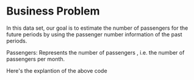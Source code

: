 # Business Problem
In this data set, our goal is to estimate the number of passengers for the future periods by using the passenger number information of the past periods.

Passengers: Represents the number of passengers , i.e. the number of passengers per month.



Here's the explantion of the above code 
